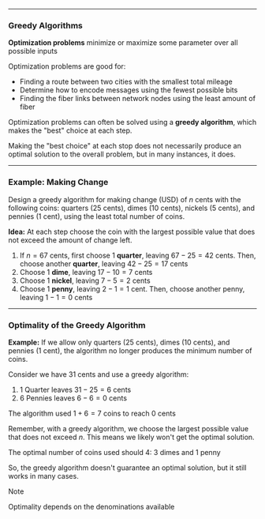 - - -
### Greedy Algorithms
**Optimization problems** minimize or maximize some parameter over all possible inputs

Optimization problems are good for:
- Finding a route between two cities with the smallest total mileage
- Determine how to encode messages using the fewest possible bits
- Finding the fiber links between network nodes using the least amount of fiber

Optimization problems can often be solved using a **greedy algorithm**, which makes the "best" choice at each step.

Making the "best choice" at each stop does not necessarily produce an optimal solution to the overall problem, but in many instances, it does.

- - -
### Example: Making Change
Design a greedy algorithm for making change (USD) of $n$ cents with the following coins: quarters (25 cents), dimes (10 cents), nickels (5 cents), and pennies (1 cent), using the least total number of coins.

**Idea:** At each step choose the coin with the largest possible value that does not exceed 
the amount of change left.

1. If $n=67$ cents, first choose 1 **quarter**, leaving $67-25=42$ cents. Then, choose another **quarter**, leaving $42-25=17$ cents
2. Choose 1 **dime**, leaving $17-10=7$ cents
3. Choose 1 **nickel**, leaving $7-5=2$ cents
4. Choose 1 **penny**, leaving $2-1=1$ cent. Then, choose another penny, leaving $1-1=0$ cents

- - -
### Optimality of the Greedy Algorithm

**Example:** 
If we allow only quarters (25 cents), dimes (10 cents), and pennies (1 cent), the algorithm no longer produces the minimum number of coins.

Consider we have 31 cents and use a greedy algorithm:
1. 1 Quarter leaves $31-25=6$ cents
2. 6 Pennies leaves $6-6=0$ cents

The algorithm used $1+6=7$ coins to reach 0 cents 

Remember, with a greedy algorithm, we choose the largest possible value that does not exceed $n$. This means we likely won't get the optimal solution.

The optimal number of coins used should 4: 3 dimes and 1 penny

So, the greedy algorithm doesn't guarantee an optimal solution, but it still works in many cases. 

> [!Note]
> Optimality depends on the denominations available
